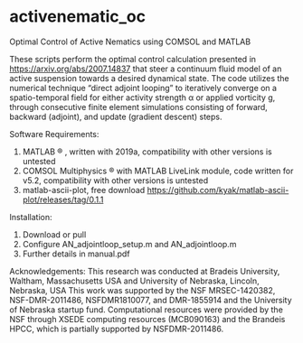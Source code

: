# activenematic_oc

Optimal Control of Active Nematics using COMSOL and MATLAB

These scripts perform the optimal control calculation presented in https://arxiv.org/abs/2007.14837 that steer a continuum fluid model of an active suspension towards a desired dynamical state. The code utilizes the numerical technique “direct adjoint looping” to iteratively converge on a spatio-temporal field for either activity strength α or applied vorticity g, through consecutive finite element simulations consisting of forward, backward (adjoint), and update (gradient descent) steps.

Software Requirements:
1. MATLAB ® , written with 2019a, compatibility with other versions is untested
2. COMSOL Multiphysics ® with MATLAB LiveLink module, code written for v5.2, compatibility
with other versions is untested
3. matlab-ascii-plot, free download https://github.com/kyak/matlab-ascii-plot/releases/tag/0.1.1

Installation:
1. Download or pull
2. Configure AN_adjointloop_setup.m and AN_adjointloop.m
3. Further details in manual.pdf

Acknowledgements:
This research was conducted at Bradeis University, Waltham, Massachusetts USA and University of Nebraska, Lincoln, Nebraska, USA
This work was supported by the NSF MRSEC-1420382, NSF-DMR-2011486, NSFDMR1810077, and DMR-1855914 and the University of Nebraska startup fund.
Computational resources were provided by the NSF through XSEDE computing resources (MCB090163) and the Brandeis HPCC, which is partially supported by NSFDMR-2011486. 
